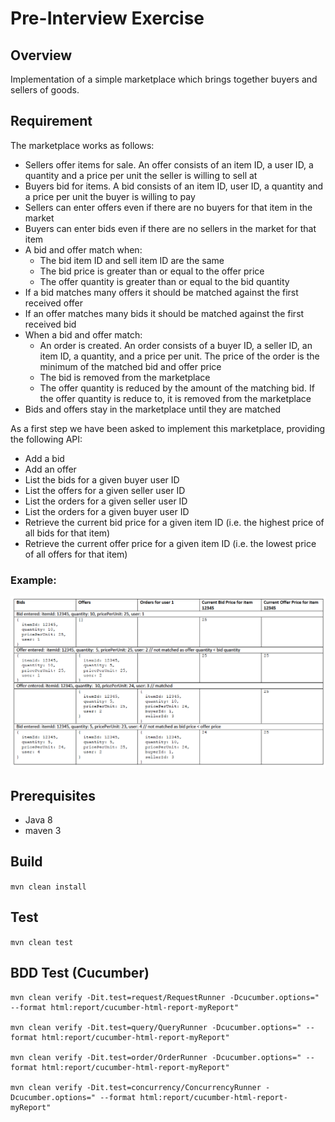 # Pre-Interview Exercise

## Overview
Implementation of a simple marketplace which brings together buyers and sellers of goods.

## Requirement
The marketplace works as follows:

- Sellers offer items for sale. An offer consists of an item ID, a user ID, a quantity and a price per unit the seller is willing to sell at
- Buyers bid for items. A bid consists of an item ID, user ID, a quantity and a price per unit the buyer is willing to pay
- Sellers can enter offers even if there are no buyers for that item in the market
- Buyers can enter bids even if there are no sellers in the market for that item
- A bid and offer match when:
    - The bid item ID and sell item ID are the same
    - The bid price is greater than or equal to the offer price
    - The offer quantity is greater than or equal to the bid quantity
- If a bid matches many offers it should be matched against the first received offer
- If an offer matches many bids it should be matched against the first received bid
- When a bid and offer match:
    - An order is created. An order consists of a buyer ID, a seller ID, an item ID, a quantity, and a price per unit. The price of the order is the minimum of the matched bid and offer price
    - The bid is removed from the marketplace
    - The offer quantity is reduced by the amount of the matching bid. If the offer quantity is reduce to, it is removed from the marketplace
- Bids and offers stay in the marketplace until they are matched

As a first step we have been asked to implement this marketplace, providing the following API:

- Add a bid
- Add an offer
- List the bids for a given buyer user ID
- List the offers for a given seller user ID
- List the orders for a given seller user ID
- List the orders for a given buyer user ID
- Retrieve the current bid price for a given item ID (i.e. the highest price of all bids for that item)
- Retrieve the current offer price for a given item ID (i.e. the lowest price of all offers for that item)

### Example:
![alt text](https://raw.githubusercontent.com/Iman/marketplace/master/data-sample.png "Sample")

## Prerequisites
- Java 8
- maven 3

## Build
```mvn clean install```

## Test
```mvn clean test```

## BDD Test (Cucumber)
```
mvn clean verify -Dit.test=request/RequestRunner -Dcucumber.options=" --format html:report/cucumber-html-report-myReport"

mvn clean verify -Dit.test=query/QueryRunner -Dcucumber.options=" --format html:report/cucumber-html-report-myReport"

mvn clean verify -Dit.test=order/OrderRunner -Dcucumber.options=" --format html:report/cucumber-html-report-myReport"

mvn clean verify -Dit.test=concurrency/ConcurrencyRunner -Dcucumber.options=" --format html:report/cucumber-html-report-myReport"
```